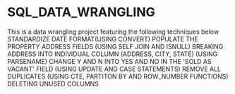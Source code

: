 # SQL_DATA_WRANGLING
This is a data wrangling project featuring the following techniques below
STANDARDIZE DATE FORMAT(USING CONVERT)
POPULATE THE PROPERTY ADDRESS FIELDS (USING SELF JOIN AND ISNULL)
BREAKING ADDRESS INTO INDIVIDUAL COLUMN (ADDRESS, CITY, STATE) (USING PARSENAME)
CHANGE Y AND N INTO YES AND NO IN THE 'SOLD AS VACANT' FIELD (USING UPDATE AND CASE STATEMENTS)
REMOVE ALL DUPLICATES (USING CTE, PARTITON BY AND ROW_NUMBER FUNCTIONS)
DELETING UNUSED COLUMNS 
